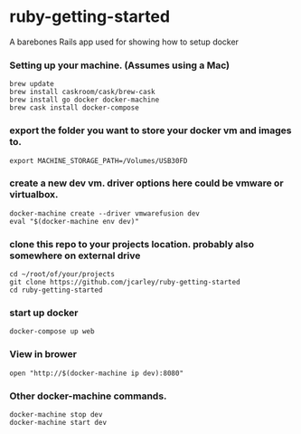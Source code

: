 # ruby-getting-started

A barebones Rails app used for showing how to setup docker

### Setting up your machine.  (Assumes using a Mac)

    brew update
    brew install caskroom/cask/brew-cask
    brew install go docker docker-machine
    brew cask install docker-compose

### export the folder you want to store your docker vm and images to.

    export MACHINE_STORAGE_PATH=/Volumes/USB30FD

### create a new dev vm.  driver options here could be vmware or virtualbox.

    docker-machine create --driver vmwarefusion dev
    eval "$(docker-machine env dev)"

### clone this repo to your projects location.  probably also somewhere on external drive

    cd ~/root/of/your/projects
    git clone https://github.com/jcarley/ruby-getting-started
    cd ruby-getting-started

### start up docker

    docker-compose up web

### View in brower

    open "http://$(docker-machine ip dev):8080"

### Other docker-machine commands.

    docker-machine stop dev
    docker-machine start dev


